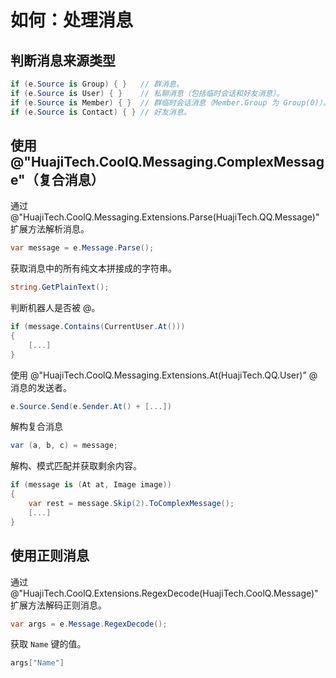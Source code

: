 # 如何：处理消息

## 判断消息来源类型

```csharp
if (e.Source is Group) { }   // 群消息。
if (e.Source is User) { }    // 私聊消息（包括临时会话和好友消息）。
if (e.Source is Member) { }  // 群临时会话消息（Member.Group 为 Group(0)）。
if (e.Source is Contact) { } // 好友消息。
```

## 使用 @"HuajiTech.CoolQ.Messaging.ComplexMessage"（复合消息）

通过 @"HuajiTech.CoolQ.Messaging.Extensions.Parse(HuajiTech.QQ.Message)" 扩展方法解析消息。

```csharp
var message = e.Message.Parse();
```

获取消息中的所有纯文本拼接成的字符串。

```csharp
string.GetPlainText();
```

判断机器人是否被 @。

```csharp
if (message.Contains(CurrentUser.At()))
{
    [...]
}
```

使用 @"HuajiTech.CoolQ.Messaging.Extensions.At(HuajiTech.QQ.User)" @ 消息的发送者。

```csharp
e.Source.Send(e.Sender.At() + [...])
```

解构复合消息

```csharp
var (a, b, c) = message;
```

解构、模式匹配并获取剩余内容。

```csharp
if (message is (At at, Image image))
{
    var rest = message.Skip(2).ToComplexMessage();
    [...]
}
```

## 使用正则消息

通过 @"HuajiTech.CoolQ.Extensions.RegexDecode(HuajiTech.CoolQ.Message)" 扩展方法解码正则消息。

```csharp
var args = e.Message.RegexDecode();
```

获取 `Name` 键的值。

```csharp
args["Name"]
```
